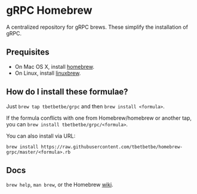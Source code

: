 # gRPC Homebrew

A centralized repository for gRPC brews.
These simplify the installation of gRPC.

Prequisites
-----------

- On Mac OS X, install [homebrew][].
- On Linux, install [linuxbrew][].

How do I install these formulae?
--------------------------------
Just `brew tap tbetbetbe/grpc` and then `brew install <formula>`.

If the formula conflicts with one from Homebrew/homebrew or another tap, you can `brew install tbetbetbe/grpc/<formula>`.

You can also install via URL:

```
brew install https://raw.githubusercontent.com/tbetbetbe/homebrew-grpc/master/<formula>.rb
```

Docs
----
`brew help`, `man brew`, or the Homebrew [wiki][].

[wiki]:http://wiki.github.com/Homebrew/homebrew
[homebrew]:http://brew.sh
[linuxbrew]:https://github.com/Homebrew/linuxbrew
